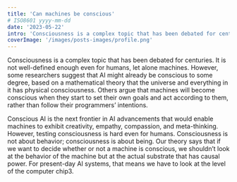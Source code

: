 ```yaml
---
title: 'Can machines be conscious'
# ISO8601 yyyy-mm-dd
date: '2023-05-22'
intro: 'Consciousness is a complex topic that has been debated for centuries. It is not well-defined enough even for humans, let alone machines'
coverImage: '/images/posts-images/profile.png'
---
```


Consciousness is a complex topic that has been debated for centuries. It is not well-defined enough even for humans, let alone machines. However, some researchers suggest that AI might already be conscious to some degree, based on a mathematical theory that the universe and everything in it has physical consciousness. Others argue that machines will become conscious when they start to set their own goals and act according to them, rather than follow their programmers’ intentions.

Conscious AI is the next frontier in AI advancements that would enable machines to exhibit creativity, empathy, compassion, and meta-thinking. However, testing consciousness is hard even for humans. Consciousness is not about behavior; consciousness is about being. Our theory says that if we want to decide whether or not a machine is conscious, we shouldn’t look at the behavior of the machine but at the actual substrate that has causal power. For present-day AI systems, that means we have to look at the level of the computer chip3.
